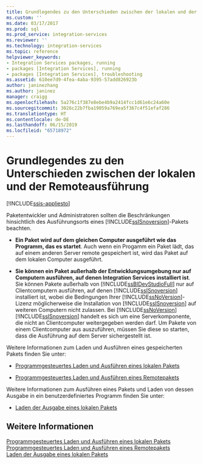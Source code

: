 ```yaml
---
title: Grundlegendes zu den Unterschieden zwischen der lokalen und der Remoteausführung | Microsoft-Dokumentation
ms.custom: ''
ms.date: 03/17/2017
ms.prod: sql
ms.prod_service: integration-services
ms.reviewer: ''
ms.technology: integration-services
ms.topic: reference
helpviewer_keywords:
- Integration Services packages, running
- packages [Integration Services], running
- packages [Integration Services], troubleshooting
ms.assetid: 610ee7d9-4fea-4aba-9395-57add826923b
author: janinezhang
ms.author: janinez
manager: craigg
ms.openlocfilehash: 5a276c1f387e8ebe4b9a2414fcc1d61e6c24a60e
ms.sourcegitcommit: 3026c22b7fba19059a769ea5f367c4f51efaf286
ms.translationtype: HT
ms.contentlocale: de-DE
ms.lasthandoff: 06/15/2019
ms.locfileid: "65718972"
---
```

# <a name="understanding-the-differences-between-local-and-remote-execution"></a>Grundlegendes zu den Unterschieden zwischen der lokalen und der Remoteausführung

[!INCLUDE[ssis-appliesto](../../includes/ssis-appliesto-ssvrpluslinux-asdb-asdw-xxx.md)]


  Paketentwickler und Administratoren sollten die Beschränkungen hinsichtlich des Ausführungsorts eines [!INCLUDE[ssISnoversion](../../includes/ssisnoversion-md.md)]-Pakets beachten.  
  
-   **Ein Paket wird auf dem gleichen Computer ausgeführt wie das Programm, das es startet**. Auch wenn ein Progamm ein Paket lädt, das auf einem anderen Server remote gespeichert ist, wird das Paket auf dem lokalen Computer ausgeführt.  
  
-   **Sie können ein Paket außerhalb der Entwicklungsumgebung nur auf Computern ausführen, auf denen Integration Services installiert ist**. Sie können Pakete außerhalb von [!INCLUDE[ssBIDevStudioFull](../../includes/ssbidevstudiofull-md.md)] nur auf Clientcomputern ausführen, auf denen [!INCLUDE[ssISnoversion](../../includes/ssisnoversion-md.md)] installiert ist, wobei die Bedingungen Ihrer [!INCLUDE[ssNoVersion](../../includes/ssnoversion-md.md)]-Lizenz möglicherweise die Installation von [!INCLUDE[ssISnoversion](../../includes/ssisnoversion-md.md)] auf weiteren Computern nicht zulassen. Bei [!INCLUDE[ssNoVersion](../../includes/ssnoversion-md.md)] [!INCLUDE[ssISnoversion](../../includes/ssisnoversion-md.md)] handelt es sich um eine Serverkomponente, die nicht an Clientcomputer weitergegeben werden darf. Um Pakete von einem Clientcomputer aus auszuführen, müssen Sie diese so starten, dass die Ausführung auf dem Server sichergestellt ist.  
  
 Weitere Informationen zum Laden und Ausführen eines gespeicherten Pakets finden Sie unter:  
  
-   [Programmgesteuertes Laden und Ausführen eines lokalen Pakets](../../integration-services/run-manage-packages-programmatically/loading-and-running-a-local-package-programmatically.md)  
  
-   [Programmgesteuertes Laden und Ausführen eines Remotepakets](../../integration-services/run-manage-packages-programmatically/loading-and-running-a-remote-package-programmatically.md)  
  
 Weitere Informationen zum Ausführen eines Pakets und Laden von dessen Ausgabe in ein benutzerdefiniertes Programm finden Sie unter:  
  
-   [Laden der Ausgabe eines lokalen Pakets](../../integration-services/run-manage-packages-programmatically/loading-the-output-of-a-local-package.md)  
  
## <a name="see-also"></a>Weitere Informationen  
 [Programmgesteuertes Laden und Ausführen eines lokalen Pakets](../../integration-services/run-manage-packages-programmatically/loading-and-running-a-local-package-programmatically.md)   
 [Programmgesteuertes Laden und Ausführen eines Remotepakets](../../integration-services/run-manage-packages-programmatically/loading-and-running-a-remote-package-programmatically.md)   
 [Laden der Ausgabe eines lokalen Pakets](../../integration-services/run-manage-packages-programmatically/loading-the-output-of-a-local-package.md)  
  
  

